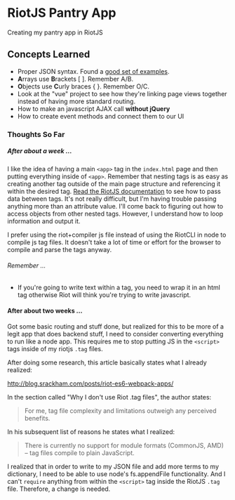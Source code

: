# RiotJS Pantry App
Creating my pantry app in RiotJS

## Concepts Learned
* Proper JSON syntax. Found a [good set of examples](https://adobe.github.io/Spry/samples/data_region/JSONDataSetSample.html).
* **A**rrays use **B**rackets [ ]. Remember A/B.
* **O**bjects use **C**urly braces { }. Remember O/C.
* Look at the "vue" project to see how they're linking page views together instead of having more standard routing.
* How to make an javascript AJAX call **without jQuery**
* How to create event methods and connect them to our UI

### Thoughts So Far
##### After about a week ...
I like the idea of having a main ```<app>``` tag in the ```index.html``` page and then putting everything inside of ```<app>```. Remember that nesting tags is as easy as creating another tag outside of the main page structure and referencing it within the desired tag. [Read the RiotJS documentation](http://riotjs.com/guide/#nested-tags) to see how to pass data between tags. It's not really difficult, but I'm having trouble passing anything more than an attribute value. I'll come back to figuring out how to access objects from other nested tags. However, I understand how to loop information and output it.

I prefer using the riot+compiler js file instead of using the RiotCLI in node to compile js tag files. It doesn't take a lot of time or effort for the browser to compile and parse the tags anyway.

###### Remember ...
* If you're going to write text within a tag, you need to wrap it in an html tag otherwise Riot will think you're trying to write javascript.


#### After about two weeks ...
Got some basic routing and stuff done, but realized for this to be more of a legit app that does backend stuff, I need to consider converting everything to run like a node app. This requires me to stop putting JS in the ```<script>``` tags inside of my riotjs ```.tag``` files.

After doing some research, this article basically states what I already realized:

http://blog.srackham.com/posts/riot-es6-webpack-apps/

In the section called "Why I don't use Riot .tag files", the author states:

> For me, tag file complexity and limitations outweigh any perceived benefits.

In his subsequent list of reasons he states what I realized:

> There is currently no support for module formats (CommonJS, AMD) – tag files compile to plain JavaScript.

I realized that in order to write to my JSON file and add more terms to my dictionary, I need to be able to use node's fs.appendFile functionality. And I can't ```require``` anything from within the ```<script>``` tag inside the RiotJS ```.tag``` file. Therefore, a change is needed.
